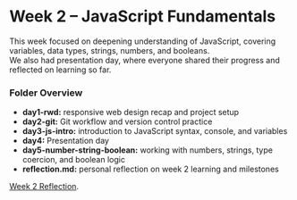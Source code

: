 # Week 2 – JavaScript Fundamentals

This week focused on deepening understanding of JavaScript, covering variables, data types, strings, numbers, and booleans.  
We also had presentation day, where everyone shared their progress and reflected on learning so far.

### Folder Overview
- **day1-rwd:** responsive web design recap and project setup  
- **day2-git:** Git workflow and version control practice  
- **day3-js-intro:** introduction to JavaScript syntax, console, and variables
- **day4:** Presentation day 
- **day5-number-string-boolean:** working with numbers, strings, type coercion, and boolean logic  
- **reflection.md:** personal reflection on week 2 learning and milestones  

[Week 2 Reflection](./reflection.md).

